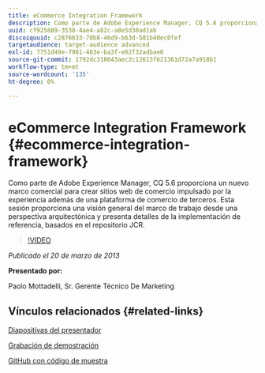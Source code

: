 ```yaml
---
title: eCommerce Integration Framework
description: Como parte de Adobe Experience Manager, CQ 5.6 proporciona un nuevo marco comercial para crear sitios web de comercio impulsados por la experiencia además de una plataforma de comercio de terceros. Esta sesión proporciona una visión general del marco de trabajo desde una perspectiva arquitectónica y presenta algunos detalles de la implementación de referencia, basados en el repositorio JCR.
uuid: cf925889-3538-4ae4-a82c-a8e5d30ad1ab
discoiquuid: c2876633-70b8-46d9-b63d-581b40ec0fef
targetaudience: target-audience advanced
exl-id: 7751d49e-7981-463e-ba3f-e62f32adbae0
source-git-commit: 1792dc318643aec2c12613f621361d72a7a918b1
workflow-type: tm+mt
source-wordcount: '135'
ht-degree: 0%

---
```


# eCommerce Integration Framework {#ecommerce-integration-framework}

Como parte de Adobe Experience Manager, CQ 5.6 proporciona un nuevo marco comercial para crear sitios web de comercio impulsado por la experiencia además de una plataforma de comercio de terceros. Esta sesión proporciona una visión general del marco de trabajo desde una perspectiva arquitectónica y presenta detalles de la implementación de referencia, basados en el repositorio JCR.

>[!VIDEO](https://video.tv.adobe.com/v/19577/?quality=9)

*Publicado el 20 de marzo de 2013*

**Presentado por:**

Paolo Mottadelli, Sr. Gerente Técnico De Marketing

## Vínculos relacionados {#related-links}

[Diapositivas del presentador](https://www.slideshare.net/paolomoz/aem-cq-ecommerce-framework)

[Grabación de demostración](https://vimeo.com/62251523)

[GitHub con código de muestra](https://github.com/paolomoz/cq-commerce-impl-sample)
